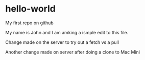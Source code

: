 # hello-world
My first repo on github

My name is John and I am amking a ismple edit to this file.

Change made on the server to try out a fetch vs a pull

Another change made on server after doing a clone to Mac Mini
